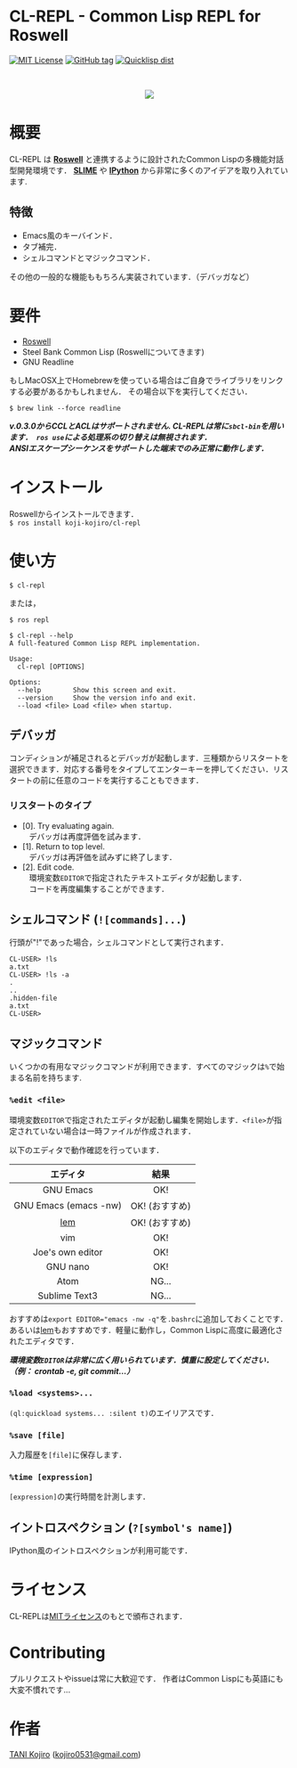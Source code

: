 # CL-REPL - Common Lisp REPL for Roswell

[![MIT License](http://img.shields.io/badge/license-MIT-blue.svg?style=flat)](https://github.com/koji-kojiro/cl-repl/blob/master/LICENSE)
[![GitHub tag](https://img.shields.io/github/tag/koji-kojiro/cl-repl.svg?style=flat)](https://github.com/koji-kojiro/cl-repl/releases)
[![Quicklisp dist](http://quickdocs.org/badge/cl-repl.svg)](http://quickdocs.org/cl-repl/)

<br>
<p align="center">
  <img src="https://github.com/koji-kojiro/cl-repl/blob/master/image/cl-repl.gif">
</p>

# 概要

CL-REPL は **[Roswell](https://github.com/roswell/roswell/)** と連携するように設計されたCommon Lispの多機能対話型開発環境です．  **[SLIME](https://github.com/slime/slime)** や **[IPython](https://github.com/ipython/ipython)** から非常に多くのアイデアを取り入れています.

## 特徴

- Emacs風のキーバインド．<br>
- タブ補完．
- シェルコマンドとマジックコマンド．

その他の一般的な機能ももちろん実装されています．（デバッガなど）

# 要件
- [Roswell](https://github.com/roswell/roswell/)
- Steel Bank Common Lisp (Roswellについてきます)
- GNU Readline

もしMacOSX上でHomebrewを使っている場合はご自身でライブラリをリンクする必要があるかもしれません．
その場合以下を実行してください．

```
$ brew link --force readline
```

***v.0.3.0からCCLとACLはサポートされません. CL-REPLは常に`sbcl-bin`を用います．` ros use`による処理系の切り替えは無視されます．*** <br> ***ANSIエスケープシーケンスをサポートした端末でのみ正常に動作します．*** 


# インストール

Roswellからインストールできます．<br>
`$ ros install koji-kojiro/cl-repl`

# 使い方
`$ cl-repl`

または，

`$ ros repl`

```
$ cl-repl --help
A full-featured Common Lisp REPL implementation.

Usage:
  cl-repl [OPTIONS]

Options:
  --help        Show this screen and exit.
  --version     Show the version info and exit.
  --load <file> Load <file> when startup.

```

## デバッガ
コンディションが補足されるとデバッガが起動します．三種類からリスタートを選択できます．対応する番号をタイプしてエンターキーを押してください．リスタートの前に任意のコードを実行することもできます．

### リスタートのタイプ
- [0]. Try evaluating again.<br>
    デバッガは再度評価を試みます．
- [1]. Return to top level.<br>
    デバッガは再評価を試みずに終了します．
- [2]. Edit code.<br>
    環境変数`EDITOR`で指定されたテキストエディタが起動します．<br>
    コードを再度編集することができます．

## シェルコマンド (`![commands]...`)

行頭が"!"であった場合，シェルコマンドとして実行されます．

```
CL-USER> !ls
a.txt
CL-USER> !ls -a
.
..
.hidden-file
a.txt
CL-USER>
```

## マジックコマンド

いくつかの有用なマジックコマンドが利用できます．すべてのマジックは`%`で始まる名前を持ちます.

### `%edit <file>`
環境変数`EDITOR`で指定されたエディタが起動し編集を開始します．`<file>`が指定されていない場合は一時ファイルが作成されます．

以下のエディタで動作確認を行っています．

| エディタ | 結果 |
|:----------:|:-----------:|
| GNU Emacs | OK! |
| GNU Emacs (emacs -nw) | OK! (おすすめ)|
| [lem](https://github.com/cxxxr/lem) | OK!  (おすすめ)|
| vim | OK! |
| Joe's own editor | OK! |
| GNU nano | OK! |
| Atom | NG... |
| Sublime Text3 | NG... |

おすすめは`export EDITOR="emacs -nw -q"`を`.bashrc`に追加しておくことです．あるいは[lem](https://github.com/cxxxr/lem)もおすすめです．軽量に動作し，Common Lispに高度に最適化されたエディタです．

***環境変数`EDITOR`は非常に広く用いられています．慎重に設定してください．（例： crontab -e, git commit...）***


### `%load <systems>...`

`(ql:quickload systems... :silent t)`のエイリアスです．

### `%save [file]`

入力履歴を`[file]`に保存します．

### `%time [expression]`

`[expression]`の実行時間を計測します．

## イントロスペクション (`?[symbol's name]`)

IPython風のイントロスペクションが利用可能です．

# ライセンス

CL-REPLは[MITライセンス](LICENSE)のもとで頒布されます．

# Contributing

プルリクエストやissueは常に大歓迎です．
作者はCommon Lispにも英語にも大変不慣れです...

# 作者

[TANI Kojiro](https://github.com/koji-kojiro) (kojiro0531@gmail.com)
